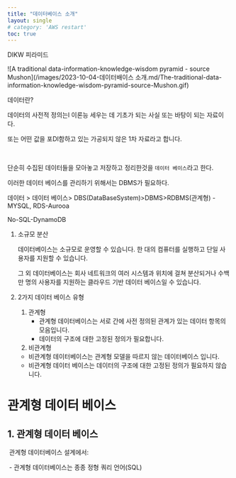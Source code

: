 ```yaml
---
title: "데이터베이스 소개"
layout: single
# category: 'AWS restart'
toc: true
---
```


DIKW 피라미드 

![A traditional data-information-knowledge-wisdom pyramid - source Mushon](/images/2023-10-04-데이터배이스 소개.md/The-traditional-data-information-knowledge-wisdom-pyramid-source-Mushon.gif)

데이터란?

데이터의 사전적 정의는l 이론능 세우는 데 기초가 되는 사실 또는 바탕이 되는 자료이다.

또는 어떤 값을 포DI함하고 있는 가공되지 않은 1차 자료라고 합니다.

<br/>

단순히 수집된 데이터들을 모아놓고 저장하고 정리한것을 `데이터 베이스`라고 한다.

이러한 데이터 베이스를 관리하기 위해서는 DBMS가 필요하다.

데이터 > 데이터 베이스> DBS(DataBaseSystem)>DBMS>RDBMS(관계형) -MYSQL, RDS-Aurooa

No-SQL-DynamoDB

1. 소규모 분산

   데이터베이스는 소규모로 운영할 수 있습니다. 한 대의 컴퓨터를 실행하고 단일 사용자를 지원할 수 있습니다.

   그 외 데이터베이스는 회사 네트워크의 여러 시스템과 위치에 걸쳐 분산되거나 수백만 명의 사용자를 지원하는 클라우드 기반 데이터 베이스일 수 있습니다.

2. 2가지 데이터 베이스 유형
   1. 관계형
      - 관계형 데이터베이스는 서로 간에 사전 정의된 관계가 있는 데이터 항목의 모음입니다.
      - 데이터의 구조에 대한 고정된 정의가 필요합니다.
   2.  비관계형
      - 비관계형 데이터베이스는 관계형 모델을 따르지 않는 데이터베이스 입니다.
      - 비관계형 데이터 베이스는 데이터의 구조에 대한 고정된 정의가 필요하지 않습니다.

# 관계형 데이터 베이스

## 1. 관계형 데이터 베이스

​	관계형 데이터베이스 설계에서:

​	- 관계형 데이터베이스는 종종 정형 쿼리 언어(SQL)

